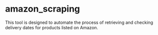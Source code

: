 # amazon_scraping
This tool is designed to automate the process of retrieving and checking delivery dates for products listed on Amazon.
